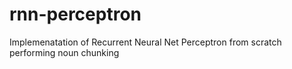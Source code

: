 # rnn-perceptron
Implemenatation of Recurrent Neural Net Perceptron from scratch performing noun chunking

